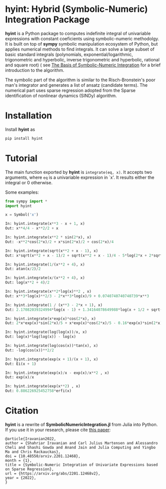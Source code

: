 # hyint: Hybrid (Symbolic-Numeric) Integration Package 

**hyint** is a Python package to computes indefinite integral of univariable expressions 
with constant coeficients using symbolic-numeric methodolgy. It is built on top of **sympy** 
symbolic manipulation ecosystem of Python, but applies numerical methods to find integrals. 
It can solve a large subset of basic standard integrals (polynomials, exponential/logarithmic, 
trigonometric and hyperbolic, inverse trigonometric and hyperbolic, rational and square root) (
see [The Basis of Symbolic-Numeric Integration](https://github.com/SciML/SymbolicNumericIntegration.jl/blob/main/docs/theory.ipynb)
for a brief introduction to the algorithm.
	
The symbolic part of the algorithm is similar to the Risch-Bronstein's poor man's integrator 
and generates a list of ansatz (candidate terms). The numerical part uses sparse regression 
adopted from the Sparse identification of nonlinear dynamics (SINDy) algorithm. 

# Installation

Install **hyint** as

```python
pip install hyint
```

# Tutorial

The main function exported by **hyint** is `integrate(eq, x)`. It accepts two arguments, where 
`eq` is a univariable expression in `x'. It results either the integral or 0 otherwise. 

Some examples:

```python
from sympy import *
import hyint

x = Symbol('x')

In: hyint.integrate(x**3 - x + 1, x)
Out: x**4/4 - x**2/2 + x

In: hyint.integrate(x**2 * sin(2*x), x)
Out: -x**2*cos(2*x)/2 + x*sin(2*x)/2 + cos(2*x)/4

In: hyint.integrate(sqrt(x**2 + x - 1), x)
Out: x*sqrt(x**2 + x - 1)/2 + sqrt(x**2 + x - 1)/4 - 5*log(2*x + 2*sqrt(x**2 + x - 1) + 1)/8

In: hyint.integrate(1/(x**2 + 4), x)
Out: atan(x/2)/2

In: hyint.integrate(x/(x**2 + 4), x)
Out: log(x**2 + 4)/2

In: hyint.integrate(x**2*log(x)**2 , x)
Out: x**3*log(x)**2/3 - 2*x**3*log(x)/9 + 0.0740740740740739*x**3

In: hyint.integrate(1 / (x**3 - 2*x + 1), x)
Out: 2.17082039324994*log(x - 1) + 1.34164078649988*log(x + 1/2 + sqrt(5)/2) - 1.17082039324993*log(x**3 - 2*x + 1)

In: hyint.integrate(x*exp(x)*cos(2*x), x)
Out: 2*x*exp(x)*sin(2*x)/5 + x*exp(x)*cos(2*x)/5 - 0.16*exp(x)*sin(2*x) + 0.12*exp(x)*cos(2*x)

In: hyint.integrate(log(log(x))/x, x)
Out: log(x)*log(log(x)) - log(x)

In: hyint.integrate(log(cos(x))*tan(x), x)
Out: -log(cos(x))**2/2

In: hyint.integrate(exp(x + 1)/(x + 1), x)
Out: Ei(x + 1)

In: hyint.integrate(exp(x)/x - exp(x)/x**2 , x)
Out: exp(x)/x

In: hyint.integrate(exp(x**2) , x)
Out: 0.886226925452758*erfi(x)

```

# Citation

**hyint** is a rewrite of **SymbolicNumericIntegration.jl** from Julia into Python. If you use it 
in your research, please cite [this paper](https://arxiv.org/abs/2201.12468):

```
@article{Iravanian2022,
author = {Shahriar Iravanian and Carl Julius Martensen and Alessandro Cheli and Shashi Gowda and Anand Jain and Julia Computing and Yingbo Ma and Chris Rackauckas},
doi = {10.48550/arxiv.2201.12468},
month = {1},
title = {Symbolic-Numeric Integration of Univariate Expressions based on Sparse Regression},
url = {https://arxiv.org/abs/2201.12468v2},
year = {2022},
}
```
